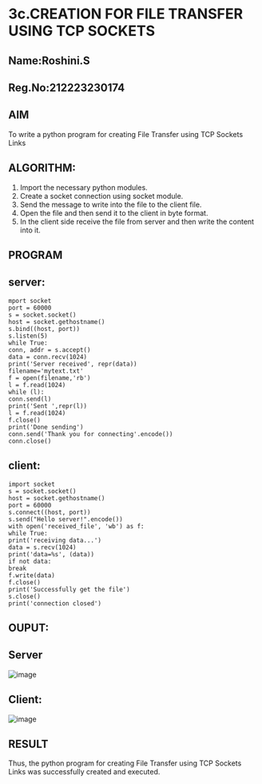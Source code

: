 # 3c.CREATION FOR FILE TRANSFER USING TCP SOCKETS
## Name:Roshini.S
## Reg.No:212223230174
## AIM
To write a python program for creating File Transfer using TCP Sockets Links
## ALGORITHM:
1. Import the necessary python modules.
2. Create a socket connection using socket module.
3. Send the message to write into the file to the client file.
4. Open the file and then send it to the client in byte format.
5. In the client side receive the file from server and then write the content into it.
## PROGRAM
## server:
```
mport socket                                                                           
port = 60000 
s = socket.socket() 
host = socket.gethostname() 
s.bind((host, port)) 
s.listen(5) 
while True: 
conn, addr = s.accept() 
data = conn.recv(1024) 
print('Server received', repr(data)) 
filename='mytext.txt' 
f = open(filename,'rb') 
l = f.read(1024) 
while (l): 
conn.send(l) 
print('Sent ',repr(l)) 
l = f.read(1024) 
f.close() 
print('Done sending') 
conn.send('Thank you for connecting'.encode())
conn.close()
```
## client:
```
import socket                                                                              
s = socket.socket() 
host = socket.gethostname() 
port = 60000 
s.connect((host, port)) 
s.send("Hello server!".encode()) 
with open('received_file', 'wb') as f: 
while True: 
print('receiving data...') 
data = s.recv(1024) 
print('data=%s', (data)) 
if not data: 
break 
f.write(data) 
f.close() 
print('Successfully get the file') 
s.close() 
print('connection closed')

```
## OUPUT:
## Server
![image](https://github.com/23008859/3c.FILE_TRANSFER_USING_TCP_SOCKETS/assets/139117979/e6a09c50-3704-4d76-bcae-fa2dc38f8ce8)

## Client:
![image](https://github.com/23008859/3c.FILE_TRANSFER_USING_TCP_SOCKETS/assets/139117979/b61dd537-6876-4d95-88d3-9dcf9364b072)

## RESULT
Thus, the python program for creating File Transfer using TCP Sockets Links was 
successfully created and executed.
